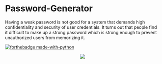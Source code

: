 # Password-Generator
Having a weak password is not good for a system that demands high confidentiality and security of user credentials. It turns out that people find it difficult to make up a strong password which is strong enough to prevent unauthorized users from memorizing it.

[![forthebadge made-with-python](http://ForTheBadge.com/images/badges/made-with-python.svg)](https://www.python.org/)

</p> 
<p align="center"><img src="https://img.shields.io/badge/Author-adityamangal1-green.svg"> 
</p>
